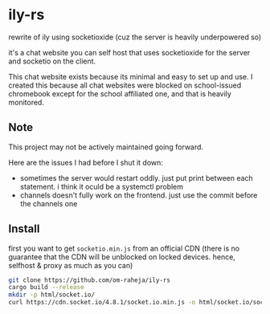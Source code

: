 # ily-rs
rewrite of ily using socketioxide (cuz the server is heavily underpowered so)

it's a chat website you can self host that uses socketioxide for the server and socketio on the client.

This chat website exists because its minimal and easy to set up and use. I created this because all chat websites were blocked on school-issued chromebook except for the school affiliated one, and that is heavily monitored.

## Note 
This project may not be actively maintained going forward.

Here are the issues I had before I shut it down:
- sometimes the server would restart oddly. just put print between each statement. i think it oculd be a systemctl problem
- channels doesn't fully work on the frontend. just use the commit before the channels one 

## Install

first you want to get `socketio.min.js` from an official CDN (there is no guarantee that the CDN will be unblocked on locked devices. hence, selfhost & proxy as much as you can)

```bash
git clone https://github.com/om-raheja/ily-rs
cargo build --release
mkdir -p html/socket.io/
curl https://cdn.socket.io/4.8.1/socket.io.min.js -o html/socket.io/socketio.js

